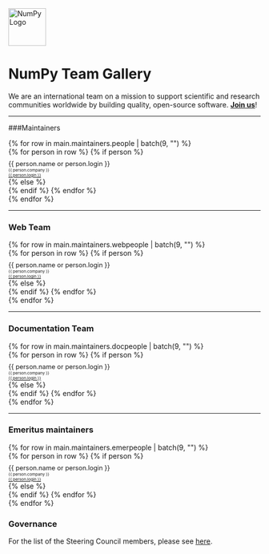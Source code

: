 <div>
  <img src="../images/logo.svg" alt="NumPy Logo" width="75">
</div>

# NumPy Team Gallery

We are an international team on a mission to support scientific and research communities worldwide by building quality, open-source software. [**Join us**](/contribute)!

<hr>

###Maintainers

<div class="row maintainers">
    {% for row in main.maintainers.people | batch(9, "") %}
        <div class="card-group maintainers">
        {% for person in row %}
            {% if person %}
                <div class="card rounded" style="border: 0;">
                    <img class="card-img-top" style="padding: 0.25rem; border-radius: 10%;" alt="" src="{{ person.avatar_url }}"/>
                    <div style="padding-bottom: 0;" class="card-body">
                        <div style="padding: 0; font-size: 0.8rem" class="card-title small"> {{ person.name or person.login }} </div>
                        <div style="padding: 0; font-size: 0.5rem" class="text-muted small"> {{ person.company }} </div>
                        <a style="padding: 0; font-size: 0.5rem;" class="card-footer small" href="{{ person.html_url }}">{{ person.login }}</a>
                    </div>
                </div>
            {% else %}
                <div class="card border-0 bg-light"></div>
            {% endif %}
        {% endfor %}
    </div>
    <div></div>
  {% endfor %}
</div>
<div></div>
<hr>

### Web Team

<div class="row maintainers">
    {% for row in main.maintainers.webpeople | batch(9, "") %}
        <div class="card-group maintainers">
        {% for person in row %}
            {% if person %}
                <div class="card rounded" style="border: 0;">
                    <img class="card-img-top" style="padding: 0.25rem; border-radius: 10%;" alt="" src="{{ person.avatar_url }}"/>
                    <div style="padding-bottom: 0;" class="card-body">
                        <div style="padding: 0; font-size: 0.8rem" class="card-title small"> {{ person.name or person.login }} </div>
                        <div style="padding: 0; font-size: 0.5rem" class="text-muted small"> {{ person.company }} </div>
                        <a style="padding: 0; font-size: 0.5rem;" class="card-footer small" href="{{ person.html_url }}">{{ person.login }}</a>
                    </div>
                </div>
            {% else %}
                <div class="card border-0 bg-light"></div>
            {% endif %}
        {% endfor %}
    </div>
  {% endfor %}
</div>
<hr>

### Documentation Team

<div class="row maintainers">
    {% for row in main.maintainers.docpeople | batch(9, "") %}
        <div class="card-group maintainers">
        {% for person in row %}
            {% if person %}
                <div class="card rounded" style="border: 0;">
                    <img class="card-img-top" style="padding: 0.25rem; border-radius: 10%;" alt="" src="{{ person.avatar_url }}"/>
                    <div style="padding-bottom: 0;" class="card-body">
                        <div style="padding: 0; font-size: 0.8rem" class="card-title small"> {{ person.name or person.login }} </div>
                        <div style="padding: 0; font-size: 0.5rem" class="text-muted small"> {{ person.company }} </div>
                          <a style="padding: 0; font-size: 0.5rem;" class="card-footer small" href="{{ person.html_url }}">{{ person.login }}</a>
                    </div>
                </div>
            {% else %}
                <div class="card border-0 bg-light"></div>
            {% endif %}
        {% endfor %}
    </div>
  {% endfor %}
</div>
<hr>

### Emeritus maintainers

<div class="emeritus">
    {% for row in main.maintainers.emerpeople | batch(9, "") %}
        <div class="card-group emerpeople">
        {% for person in row %}
            {% if person %}
                <div class="card rounded" style="border: 0;">
                    <img class="card-img-top" style="padding: 0.25rem; border-radius: 10%; filter: grayscale(100%);" alt="" src="{{ person.avatar_url }}"/>
                    <div style="padding-bottom: 0;" class="card-body">
                        <div style="padding: 0; font-size: 0.8rem" class="card-title text-muted small"> {{ person.name or person.login }} </div>
                        <div style="padding: 0; font-size: 0.5rem" class="text-muted small"> {{ person.company }} </div>
                        <a style="padding: 0; font-size: 0.5rem;" class="card-footer small" href="{{ person.html_url }}">{{ person.login }}</a>
                    </div>
                </div>
            {% else %}
                <div class="card border-0 bg-light"></div>
            {% endif %}
        {% endfor %}
    </div>
  {% endfor %}
</div>

### Governance

For the list of the Steering Council members, please see [here](https://numpy.org/about/).

